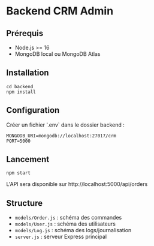 # Backend CRM Admin

## Prérequis
- Node.js >= 16
- MongoDB local ou MongoDB Atlas

## Installation

```
cd backend
npm install
```

## Configuration
Créer un fichier '.env` dans le dossier backend :

```
MONGODB_URI=mongodb://localhost:27017/crm
PORT=5000
```

## Lancement

```
npm start
```

L'API sera disponible sur http://localhost:5000/api/orders

## Structure
- `models/Order.js` : schéma des commandes
- `models/User.js` : schéma des utilisateurs
- `models/Log.js` : schéma des logs/journalisation
- `server.js` : serveur Express principal 